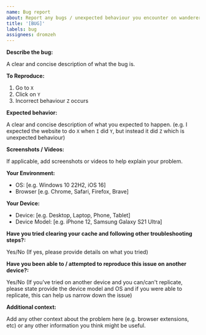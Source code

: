 ```yaml
---
name: Bug report
about: Report any bugs / unexpected behaviour you encounter on wanderer.moe
title: '[BUG]'
labels: bug
assignees: dromzeh
---
```


**Describe the bug:**

A clear and concise description of what the bug is.

**To Reproduce:**

1. Go to `X`
2. Click on `Y`
3. Incorrect behaviour `Z` occurs

**Expected behavior:**

A clear and concise description of what you expected to happen. (e.g. I expected the website to do `X` when `I` did `Y`, but instead it did `Z` which is unexpected behaviour)

**Screenshots / Videos:**

If applicable, add screenshots or videos to help explain your problem.

**Your Environment:**

-   OS: [e.g. Windows 10 22H2, iOS 16]
-   Browser [e.g. Chrome, Safari, Firefox, Brave]

**Your Device:**

-   Device: [e.g. Desktop, Laptop, Phone, Tablet]
-   Device Model: [e.g. iPhone 12, Samsung Galaxy S21 Ultra]

**Have you tried clearing your cache and following other troubleshooting steps?:**

Yes/No (If yes, please provide details on what you tried)

**Have you been able to / attempted to reproduce this issue on another device?:**

Yes/No (If you've tried on another device and you can/can't replicate, please state provide the device model and OS and if you were able to replicate, this can help us narrow down the issue)

**Additional context:**

Add any other context about the problem here (e.g. browser extensions, etc) or any other information you think might be useful.

